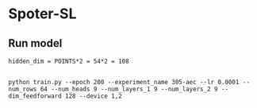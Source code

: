 # Spoter-SL


## Run model 

    hidden_dim = POINTS*2 = 54*2 = 108


    python train.py --epoch 200 --experiment_name 305-aec --lr 0.0001 --num_rows 64 --num_heads 9 --num_layers_1 9 --num_layers_2 9 --dim_feedforward 128 --device 1,2


